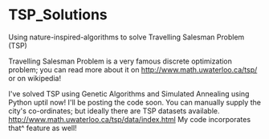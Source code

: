 # TSP_Solutions
Using nature-inspired-algorithms to solve Travelling Salesman Problem (TSP)

Travelling Salesman Problem is a very famous discrete optimization problem; you can read more about it on http://www.math.uwaterloo.ca/tsp/ or on wikipedia!

I've solved TSP using Genetic Algorithms and Simulated Annealing using Python uptil now! I'll be posting the code soon.
You can manually supply the city's co-ordinates; but ideally there are TSP datasets available. http://www.math.uwaterloo.ca/tsp/data/index.html
My code incorporates that^ feature as well!
